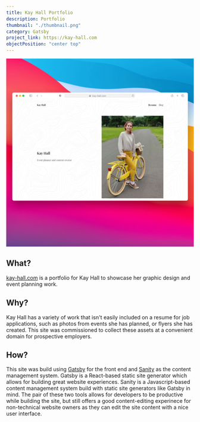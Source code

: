 ```yaml
---
title: Kay Hall Portfolio
description: Portfolio
thumbnail: "./thumbnail.png"
category: Gatsby
project_link: https://kay-hall.com
objectPosition: "center top"
---
```


![Mockup of Kay Hall portfolio site](./thumbnail.png "kay-hall.com")

## What?

[kay-hall.com](https://kay-hall.com) is a portfolio for Kay Hall to showcase her graphic design and event planning work.

## Why?

Kay Hall has a variety of work that isn't easily included on a resume for job applications, such as photos from events she has planned, or flyers she has created. This site was commissioned to collect these assets at a convenient domain for prospective employers.

## How?

This site was build using [Gatsby](https://gatsbyjs.com) for the front end and [Sanity](https://sanity.io/) as the content management system. Gatsby is a React-based static site generator which allows for building great website experiences. Sanity is a Javascript-based content management system build with static site generators like Gatsby in mind. The pair of these two tools allows for developers to be productive while building the site, but still offers a good content-editing experinece for non-technical website owners as they can edit the site content with a nice user interface.
